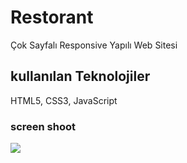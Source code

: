 # Restorant

Çok Sayfalı Responsive Yapılı Web Sitesi

<h2> kullanılan Teknolojiler</h2>

HTML5, CSS3, JavaScript 

<h3>screen shoot</h3>

![](proje.gif)


